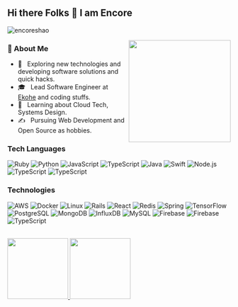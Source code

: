 ### <h2>Hi there Folks 👋 I am Encore</h2>

<p align="left"> <img src="https://komarev.com/ghpvc/?username=encoreshao&label=Profile%20Views&color=0e75b6&style=for-the-badge&base=253000" alt="encoreshao" /> </p>

<img align='right' src="https://media.giphy.com/media/M9gbBd9nbDrOTu1Mqx/giphy.gif" width="230">

### 👨 About Me

- 🤔 &nbsp; Exploring new technologies and developing software solutions and quick hacks.
- 🎓 &nbsp; Lead Software Engineer at <a href='https://ekohe.com'>Ekohe</a> and coding stuffs.
- 🌱 &nbsp; Learning about Cloud Tech, Systems Design.
- ✍️ &nbsp; Pursuing Web Development and Open Source as hobbies.

### Tech Languages

![Ruby](https://img.shields.io/badge/-Ruby-000?style=for-the-badge&logo=Ruby)
![Python](https://img.shields.io/badge/-Python-000?style=for-the-badge&logo=Python)
![JavaScript](https://img.shields.io/badge/-JavaScript-000?style=for-the-badge&logo=JavaScript)
![TypeScript](https://img.shields.io/badge/-TypeScript-000?style=for-the-badge&logo=TypeScript)
![Java](https://img.shields.io/badge/-Java-000?style=for-the-badge&logo=Java&logoColor=007396)
![Swift](https://img.shields.io/badge/-Swift-000?style=for-the-badge&logo=Swift)
![Node.js](https://img.shields.io/badge/-Node.js-000?style=for-the-badge&logo=Node.js)
![TypeScript](https://img.shields.io/badge/-Sql-000?style=for-the-badge&logo=Sql)
![TypeScript](https://img.shields.io/badge/-Shell-000?style=for-the-badge&logo=Shell)

### Technologies

![AWS](https://img.shields.io/badge/-AWS-000?style=for-the-badge&logo=Amazon-AWS&logoColor=F90)
![Docker](https://img.shields.io/badge/-Docker-000?style=for-the-badge&logo=Docker)
![Linux](https://img.shields.io/badge/-Linux-000?style=for-the-badge&logo=Linux)
![Rails](https://img.shields.io/badge/-Rails-000?style=for-the-badge&logo=Rails)
![React](https://img.shields.io/badge/-React-000?style=for-the-badge&logo=React)
![Redis](https://img.shields.io/badge/-Redis-000?style=for-the-badge&logo=Redis)
![Spring](https://img.shields.io/badge/-Spring-000?style=for-the-badge&logo=Spring)
![TensorFlow](https://img.shields.io/badge/-TensorFlow-000?style=for-the-badge&logo=TensorFlow)
![PostgreSQL](https://img.shields.io/badge/-PostgreSQL-000?style=for-the-badge&logo=PostgreSQL)
![MongoDB](https://img.shields.io/badge/-MongoDB-000?style=for-the-badge&logo=MongoDB)
![InfluxDB](https://img.shields.io/badge/-InfluxDB-000?style=for-the-badge&logo=InfluxDB)
![MySQL](https://img.shields.io/badge/-MySQL-000?style=for-the-badge&logo=MySQL&logoColor=007396)
![Firebase](https://img.shields.io/badge/-Firebase-000?style=for-the-badge&logo=Firebase)
![Firebase](https://img.shields.io/badge/-Redis-000?style=for-the-badge&logo=Redis)
![TypeScript](https://img.shields.io/badge/-DevOps-000?style=for-the-badge&logo=DevOps)

<br/>

<a href="https://www.icmoc.com/">
  <img height="137px" src="https://github-readme-stats.vercel.app/api?username=encoreshao&hide_title=true&hide_border=true&show_icons=true&include_all_commits=true&count_private=true&line_height=21&text_color=000&icon_color=000&bg_color=0,ea6161,ffc64d,fffc4d,52fa5a&theme=graywhite" />
</a>

<a href="https://www.icmoc.com/">
  <img height="137px" src="https://github-readme-stats.vercel.app/api/top-langs/?username=encoreshao&hide=html&hide_title=true&hide_border=true&layout=compact&langs_count=6&exclude_repo=comp426,Redventures-Movie-Quotes&text_color=000&icon_color=fff&bg_color=0,52fa5a,4dfcff,c64dff&theme=graywhite" />
</a>
